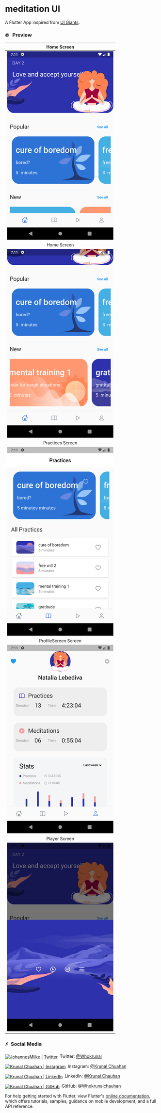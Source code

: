 # meditation UI

A Flutter App inspired from [UI Giants](https://www.uplabs.com/posts/meditation-ios-app).

### 🔥&ensp; Preview
|              Home Screen             | 
| :----------------------------------: |
|<img src="screenshots/HomeScreen.png" width="350" ></a><br>|| :----------------------------------: |
|              Home Screen             |
|<img src="screenshots/HomeScreen2.png" width="350"></a><br>|| :----------------------------------: |
|              Practices Screen             |
|<img src="screenshots/Practices.png" width="350"></a><br>|| :----------------------------------: |
|              ProfileScreen Screen             |
|<img src="screenshots/profile.png" width="350"></a><br>|| :----------------------------------: |
|              Player Screen             |
|<img src="screenshots/player.png" width="350"></a><br>|| :----------------------------------: |





### ⚡&ensp;Social Media


[<img align="center" alt="JohannesMilke | Twitter" width="28px" src="https://firebasestorage.googleapis.com/v0/b/web-johannesmilke.appspot.com/o/other%2Fsocial%2Ftwitter.png?alt=media" />](https://twitter.com/Whokrunal)&ensp;Twitter: [@Whokrunal](hhttps://twitter.com/Whokrunal "Twitter Krunal Chuahan")

[<img align="center" alt="Krunal Chuahan | Instagram" width="28px" src="https://firebasestorage.googleapis.com/v0/b/web-johannesmilke.appspot.com/o/other%2Fsocial%2Finstagram.png?alt=media" />](https://instagram.com/kruuunaaal)&ensp;Instagram: [@Krunal Chuahan](https://instagram.com/kruuunaaal "Instagram Krunal Chuahan")



[<img align="center" alt="Krunal Chuahan | LinkedIn" width="28px" src="https://firebasestorage.googleapis.com/v0/b/web-johannesmilke.appspot.com/o/other%2Fsocial%2Flinkedin.png?alt=media" />](https://linkedin.com/in/krunalchuahan)&ensp;LinkedIn: [@Krunal Chauhan](https://www.linkedin.com/in/krunalchauhan/ "LinkedIn Krunal Chauhan")

[<img align="center" alt="Krunal Chuahan | GitHub" width="28px" src="https://firebasestorage.googleapis.com/v0/b/web-johannesmilke.appspot.com/o/other%2Fsocial%2Fgithub.png?alt=media" />](https://github.com/JohannesMilke)&ensp;GitHub: [@Whokrunalchauhan](https://github.com/Whokrunalchauhan "GitHub Krunal Chauhan")


For help getting started with Flutter, view Flutter's
[online documentation](https://flutter.dev/docs), which offers tutorials,
samples, guidance on mobile development, and a full API reference.
